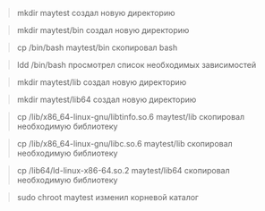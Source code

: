 >mkdir maytest создал новую директорию

>mkdir maytest/bin создал новую директорию

>cp /bin/bash maytest/bin скопировал bash

>ldd /bin/bash просмотрел список необходимых зависимостей

>mkdir maytest/lib создал новую директорию

>mkdir maytest/lib64 создал новую директорию

>cp /lib/x86_64-linux-gnu/libtinfo.so.6 maytest/lib скопировал необходимую библиотеку

>cp /lib/x86_64-linux-gnu/libc.so.6 maytest/lib скопировал необходимую библиотеку

>cp /lib64/ld-linux-x86-64.so.2 maytest/lib64 скопировал необходимую библиотеку

>sudo chroot maytest изменил корневой каталог
